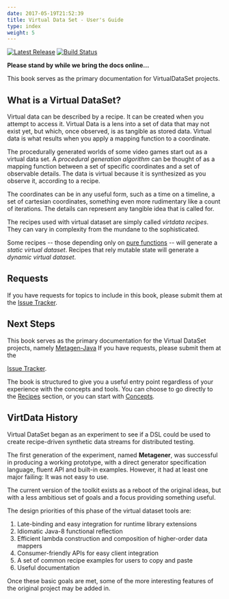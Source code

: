 ```yaml
---
date: 2017-05-19T21:52:39
title: Virtual Data Set - User's Guide
type: index
weight: 5
---
```


[![Latest Release](https://maven-badges.herokuapp.com/maven-central/io.virtdata/metagen/badge.svg)](https://maven-badges.herokuapp.com/maven-central/io.virtdata/metagen/) [![Build Status](https://travis-ci.org/virtualdataset/metagen-java.svg?branch=master)](https://travis-ci.org/virtualdataset/metagen-java)


**Please stand by while we bring the docs online...**

This book serves as the primary documentation for VirtualDataSet projects.

## What is a Virtual DataSet?

Virtual data can be described by a recipe. It can be created when you attempt
to access it. Virtual Data is a lens into a set of data that may not exist yet,
but which, once observed, is as tangible as stored data. Virtual data is what 
results when you apply a mapping function to a coordinate.

The procedurally generated worlds of some video 
games start out as a virtual data set. A *procedural generation algorithm*
can be thought of as a mapping function between a set of specific coordinates
and a set of observable details. The data is virtual because it
is synthesized as you observe it, according to a recipe.

The coordinates can be in any useful form, such as a time on a timeline, a
set of cartesian coordinates, something even more rudimentary like a count of
iterations. The details can represent any tangible idea that is called for.

The recipes used with virtual dataset are simply called *virtdata recipes*.
They can vary in complexity from the mundane to the sophisticated.

Some recipes -- those depending only on 
[pure functions](https://en.wikipedia.org/wiki/Pure_function) -- will generate a 
*static virtual dataset*. Recipes that rely mutable state will generate
a *dynamic virtual dataset*.

## Requests

If you have requests for topics to include in this book, please submit them at the 
[Issue Tracker](https://github.com/virtualdataset/metagen-docs/issues).

## Next Steps

This book serves as the primary documentation for the
Virtual DataSet projects, namely 
[Metagen-Java](https://github.com/virtualdataset/metagen-java)
If you have requests, please submit them at the 

[Issue Tracker](https://github.com/virtualdataset/virtdata-docs/issues).

The book is structured to give you a useful entry point regardless of your 
experience with the concepts and tools. You can choose to go directly to 
the [Recipes](using_virtdata/common_recipes.html) section, or
you can start with [Concepts](concepts/concepts.html). 

## VirtData History

Virtual DataSet began as an experiment to see if a DSL could be used to create
recipe-driven synthetic data streams for distributed testing.

The first generation of the experiment, named **Metagener**, was successful in
producing a working prototype, with a direct generator specification language,
fluent API and built-in examples. However, it had at least one major failing: It
was not easy to use.

The current version of the toolkit exists as a reboot of the original ideas, but
with a less ambitious set of goals and a focus providing something useful.

The design priorities of this phase of the virtual dataset tools are:

1. Late-binding and easy integration for runtime library extensions
2. Idiomatic Java-8 functional reflection
3. Efficient lambda construction and composition of higher-order data mappers
4. Consumer-friendly APIs for easy client integration
5. A set of common recipe examples for users to copy and paste
6. Useful documentation

Once these basic goals are met, some of the more interesting features of the
original project may be added in.





